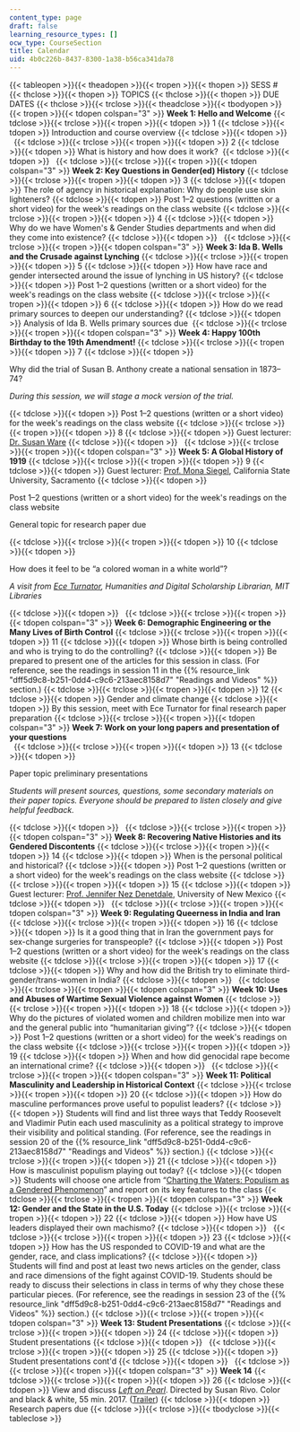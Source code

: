 ```yaml
---
content_type: page
draft: false
learning_resource_types: []
ocw_type: CourseSection
title: Calendar
uid: 4b0c226b-8437-8300-1a38-b56ca341da78
---
```

{{< tableopen >}}{{< theadopen >}}{{< tropen >}}{{< thopen >}}
SESS #
{{< thclose >}}{{< thopen >}}
TOPICS
{{< thclose >}}{{< thopen >}}
DUE DATES
{{< thclose >}}{{< trclose >}}{{< theadclose >}}{{< tbodyopen >}}{{< tropen >}}{{< tdopen colspan="3" >}}
**Week 1: Hello and Welcome**
{{< tdclose >}}{{< trclose >}}{{< tropen >}}{{< tdopen >}}
1
{{< tdclose >}}{{< tdopen >}}
Introduction and course overview
{{< tdclose >}}{{< tdopen >}}
 
{{< tdclose >}}{{< trclose >}}{{< tropen >}}{{< tdopen >}}
2
{{< tdclose >}}{{< tdopen >}}
What is history and how does it work? 
{{< tdclose >}}{{< tdopen >}}
 
{{< tdclose >}}{{< trclose >}}{{< tropen >}}{{< tdopen colspan="3" >}}
**Week 2: Key Questions in Gender(ed) History**
{{< tdclose >}}{{< trclose >}}{{< tropen >}}{{< tdopen >}}
3
{{< tdclose >}}{{< tdopen >}}
The role of agency in historical explanation: Why do people use skin lighteners?
{{< tdclose >}}{{< tdopen >}}
Post 1–2 questions (written or a short video) for the week's readings on the class website
{{< tdclose >}}{{< trclose >}}{{< tropen >}}{{< tdopen >}}
4
{{< tdclose >}}{{< tdopen >}}
Why do we have Women's & Gender Studies departments and when did they come into existence?
{{< tdclose >}}{{< tdopen >}}
 
{{< tdclose >}}{{< trclose >}}{{< tropen >}}{{< tdopen colspan="3" >}}
**Week 3: Ida B. Wells and the Crusade against Lynching**
{{< tdclose >}}{{< trclose >}}{{< tropen >}}{{< tdopen >}}
5
{{< tdclose >}}{{< tdopen >}}
How have race and gender intersected around the issue of lynching in US history?
{{< tdclose >}}{{< tdopen >}}
Post 1–2 questions (written or a short video) for the week's readings on the class website
{{< tdclose >}}{{< trclose >}}{{< tropen >}}{{< tdopen >}}
6
{{< tdclose >}}{{< tdopen >}}
How do we read primary sources to deepen our understanding?
{{< tdclose >}}{{< tdopen >}}
Analysis of Ida B. Wells primary sources due 
{{< tdclose >}}{{< trclose >}}{{< tropen >}}{{< tdopen colspan="3" >}}
**Week 4: Happy 100th Birthday to the 19th Amendment!**
{{< tdclose >}}{{< trclose >}}{{< tropen >}}{{< tdopen >}}
7
{{< tdclose >}}{{< tdopen >}}

Why did the trial of Susan B. Anthony create a national sensation in 1873–74?

*During this session, we will stage a mock version of the trial.*

{{< tdclose >}}{{< tdopen >}}
Post 1–2 questions (written or a short video) for the week's readings on the class website
{{< tdclose >}}{{< trclose >}}{{< tropen >}}{{< tdopen >}}
8
{{< tdclose >}}{{< tdopen >}}
Guest lecturer: [Dr. Susan Ware](https://www.susanware.net/)
{{< tdclose >}}{{< tdopen >}}
 
{{< tdclose >}}{{< trclose >}}{{< tropen >}}{{< tdopen colspan="3" >}}
**Week 5: A Global History of 1919**
{{< tdclose >}}{{< trclose >}}{{< tropen >}}{{< tdopen >}}
9
{{< tdclose >}}{{< tdopen >}}
Guest lecturer: [Prof. Mona Siegel](https://www.csus.edu/faculty/s/msiegel/), California State University, Sacramento
{{< tdclose >}}{{< tdopen >}}

Post 1–2 questions (written or a short video) for the week's readings on the class website

General topic for research paper due 

{{< tdclose >}}{{< trclose >}}{{< tropen >}}{{< tdopen >}}
10
{{< tdclose >}}{{< tdopen >}}

How does it feel to be “a colored woman in a white world”?

*A visit from* [*Ece Turnator*](https://libguides.mit.edu/profiles/turnator)*, Humanities and Digital Scholarship Librarian, MIT Libraries*

{{< tdclose >}}{{< tdopen >}}
 
{{< tdclose >}}{{< trclose >}}{{< tropen >}}{{< tdopen colspan="3" >}}
**Week 6: Demographic Engineering or the Many Lives of Birth Control**
{{< tdclose >}}{{< trclose >}}{{< tropen >}}{{< tdopen >}}
11
{{< tdclose >}}{{< tdopen >}}
Whose birth is being controlled and who is trying to do the controlling?
{{< tdclose >}}{{< tdopen >}}
Be prepared to present one of the articles for this session in class. (For reference, see the readings in session 11 in the {{% resource_link "dff5d9c8-b251-0dd4-c9c6-213aec8158d7" "Readings and Videos" %}} section.)
{{< tdclose >}}{{< trclose >}}{{< tropen >}}{{< tdopen >}}
12
{{< tdclose >}}{{< tdopen >}}
Gender and climate change
{{< tdclose >}}{{< tdopen >}}
By this session, meet with Ece Turnator for final research paper preparation
{{< tdclose >}}{{< trclose >}}{{< tropen >}}{{< tdopen colspan="3" >}}
**Week 7: Work on your long papers and presentation of your questions**   
 
{{< tdclose >}}{{< trclose >}}{{< tropen >}}{{< tdopen >}}
13
{{< tdclose >}}{{< tdopen >}}

Paper topic preliminary presentations

*Students will present sources, questions, some secondary materials on their paper topics. Everyone should be prepared to listen closely and give helpful feedback.*

{{< tdclose >}}{{< tdopen >}}
 
{{< tdclose >}}{{< trclose >}}{{< tropen >}}{{< tdopen colspan="3" >}}
**Week 8: Recovering Native Histories and its Gendered Discontents**
{{< tdclose >}}{{< trclose >}}{{< tropen >}}{{< tdopen >}}
14
{{< tdclose >}}{{< tdopen >}}
When is the personal political and historical?
{{< tdclose >}}{{< tdopen >}}
Post 1–2 questions (written or a short video) for the week's readings on the class website
{{< tdclose >}}{{< trclose >}}{{< tropen >}}{{< tdopen >}}
15
{{< tdclose >}}{{< tdopen >}}
Guest lecturer: [Prof. Jennifer Nez Denetdale](https://americanstudies.unm.edu/about-us/people/faculty-profiles/jennifer-nez-denetdale.html), University of New Mexico
{{< tdclose >}}{{< tdopen >}}
 
{{< tdclose >}}{{< trclose >}}{{< tropen >}}{{< tdopen colspan="3" >}}
**Week 9: Regulating Queerness in India and Iran**
{{< tdclose >}}{{< trclose >}}{{< tropen >}}{{< tdopen >}}
16
{{< tdclose >}}{{< tdopen >}}
Is it a good thing that in Iran the government pays for sex-change surgeries for transpeople?
{{< tdclose >}}{{< tdopen >}}
Post 1–2 questions (written or a short video) for the week's readings on the class website
{{< tdclose >}}{{< trclose >}}{{< tropen >}}{{< tdopen >}}
17
{{< tdclose >}}{{< tdopen >}}
Why and how did the British try to eliminate third-gender/trans-women in India?
{{< tdclose >}}{{< tdopen >}}
 
{{< tdclose >}}{{< trclose >}}{{< tropen >}}{{< tdopen colspan="3" >}}
**Week 10: Uses and Abuses of Wartime Sexual Violence against Women**
{{< tdclose >}}{{< trclose >}}{{< tropen >}}{{< tdopen >}}
18
{{< tdclose >}}{{< tdopen >}}
Why do the pictures of violated women and children mobilize men into war and the general public into “humanitarian giving”?
{{< tdclose >}}{{< tdopen >}}
Post 1–2 questions (written or a short video) for the week's readings on the class website
{{< tdclose >}}{{< trclose >}}{{< tropen >}}{{< tdopen >}}
19
{{< tdclose >}}{{< tdopen >}}
When and how did genocidal rape become an international crime?
{{< tdclose >}}{{< tdopen >}}
 
{{< tdclose >}}{{< trclose >}}{{< tropen >}}{{< tdopen colspan="3" >}}
**Week 11: Political Masculinity and Leadership in Historical Context**
{{< tdclose >}}{{< trclose >}}{{< tropen >}}{{< tdopen >}}
20
{{< tdclose >}}{{< tdopen >}}
How do masculine performances prove useful to populist leaders?
{{< tdclose >}}{{< tdopen >}}
Students will find and list three ways that Teddy Roosevelt and Vladimir Putin each used masculinity as a political strategy to improve their visibility and political standing. (For reference, see the readings in session 20 of the {{% resource_link "dff5d9c8-b251-0dd4-c9c6-213aec8158d7" "Readings and Videos" %}} section.)
{{< tdclose >}}{{< trclose >}}{{< tropen >}}{{< tdopen >}}
21
{{< tdclose >}}{{< tdopen >}}
How is masculinist populism playing out today?
{{< tdclose >}}{{< tdopen >}}
Students will choose one article from “[Charting the Waters: Populism as a Gendered Phenomenon](https://www.opendemocracy.net/en/rethinking-populism/charting-waters-populism-gendered-phenomenon/?fbclid=IwAR1uCjY1iVTq0FCLoEQitImYQjjWe1J8LyVoliC6jNrk4FnDalscnwHHqD0)” and report on its key features to the class
{{< tdclose >}}{{< trclose >}}{{< tropen >}}{{< tdopen colspan="3" >}}
**Week 12: Gender and the State in the U.S. Today**
{{< tdclose >}}{{< trclose >}}{{< tropen >}}{{< tdopen >}}
22
{{< tdclose >}}{{< tdopen >}}
How have US leaders displayed their own machismo?
{{< tdclose >}}{{< tdopen >}}
 
{{< tdclose >}}{{< trclose >}}{{< tropen >}}{{< tdopen >}}
23
{{< tdclose >}}{{< tdopen >}}
How has the US responded to COVID-19 and what are the gender, race, and class implications?
{{< tdclose >}}{{< tdopen >}}
Students will find and post at least two news articles on the gender, class and race dimensions of the fight against COVID-19. Students should be ready to discuss their selections in class in terms of why they chose these particular pieces. (For reference, see the readings in session 23 of the {{% resource_link "dff5d9c8-b251-0dd4-c9c6-213aec8158d7" "Readings and Videos" %}} section.)
{{< tdclose >}}{{< trclose >}}{{< tropen >}}{{< tdopen colspan="3" >}}
**Week 13: Student Presentations**
{{< tdclose >}}{{< trclose >}}{{< tropen >}}{{< tdopen >}}
24
{{< tdclose >}}{{< tdopen >}}
Student presentations
{{< tdclose >}}{{< tdopen >}}
 
{{< tdclose >}}{{< trclose >}}{{< tropen >}}{{< tdopen >}}
25
{{< tdclose >}}{{< tdopen >}}
Student presentations cont'd
{{< tdclose >}}{{< tdopen >}}
 
{{< tdclose >}}{{< trclose >}}{{< tropen >}}{{< tdopen colspan="3" >}}
**Week 14**
{{< tdclose >}}{{< trclose >}}{{< tropen >}}{{< tdopen >}}
26
{{< tdclose >}}{{< tdopen >}}
View and discuss [*Left on Pearl*](https://www.imdb.com/title/tt5709630/?ref_=fn_al_tt_1). Directed by Susan Rivo. Color and black & white, 55 min. 2017. ([Trailer](https://www.youtube.com/watch?v=WAKW2pfCPQ4))
{{< tdclose >}}{{< tdopen >}}
Research papers due
{{< tdclose >}}{{< trclose >}}{{< tbodyclose >}}{{< tableclose >}}